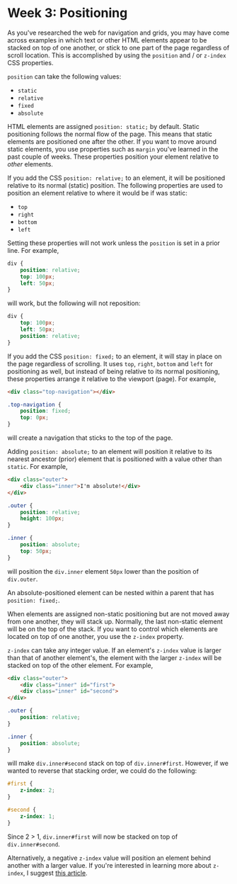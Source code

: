 # Week 3: Positioning

As you've researched the web for navigation and grids, you may have come across examples in which text or other HTML elements appear to be stacked on top of one another, or stick to one part of the page regardless of scroll location. This is accomplished by using the ```position``` and / or ```z-index``` CSS properties.

```position``` can take the following values:  

* ```static```
* ```relative```
* `fixed`
* ```absolute```

HTML elements are assigned ```position: static;``` by default. Static positioning follows the normal flow of the page. This means that static elements are positioned one after the other. If you want to move around static elements, you use properties such as `margin` you've learned in the past couple of weeks. These properties position your element relative to *other* elements.

If you add the CSS `position: relative;` to an element, it will be positioned relative to its normal (static) position. The following properties are used to position an element relative to where it would be if was static:

* `top`
* `right`
* `bottom`
* `left`

Setting these properties will not work unless the `position` is set in a prior line. For example,

```css
div {
	position: relative;
	top: 100px;
	left: 50px;
}
```

will work, but the following will not reposition:

```css
div {
	top: 100px;
	left: 50px;
	position: relative;
}
```

If you add the CSS `position: fixed;` to an element, it will stay in place on the page regardless of scrolling. It uses `top`, `right`, `bottom` and `left` for positioning as well, but instead of being relative to its normal positioning, these properties arrange it relative to the viewport (page). For example,

```html
<div class="top-navigation"></div>
```
```css
.top-navigation {
	position: fixed;
	top: 0px;
}
```

will create a navigation that sticks to the top of the page.

Adding `position: absolute;` to an element will position it relative to its nearest ancestor (prior) element that is positioned with a value other than `static`. For example, 

```html
<div class="outer">
	<div class="inner">I'm absolute!</div>
</div>
```

```css
.outer {
	position: relative;
	height: 100px;
}

.inner {
	position: absolute;
	top: 50px;
}
```

will position the `div.inner` element `50px` lower than the position of `div.outer`. 

An absolute-positioned element can be nested within a parent that has `position: fixed;`.

When elements are assigned non-static positioning but are not moved away from one another, they will stack up. Normally, the last non-static element will be on the top of the stack. If you want to control which elements are located on top of one another, you use the `z-index` property. 

`z-index` can take any integer value. If an element's `z-index` value is larger than that of another element's, the element with the larger `z-index` will be stacked on top of the other element. For example,

```html
<div class="outer">
	<div class="inner" id="first">
	<div class="inner" id="second">
</div>
```
```css
.outer {
	position: relative;
}

.inner {
	position: absolute;
}
```

will make `div.inner#second` stack on top of `div.inner#first`. However, if we wanted to reverse that stacking order, we could do the following:

```css
#first {
	z-index: 2;
}

#second {
	z-index: 1;
}
```

Since 2 > 1, `div.inner#first` will now be stacked on top of `div.inner#second`.

Alternatively, a negative `z-index` value will position an element behind another with a larger value. If you're interested in learning more about `z-index`, I suggest [this article](http://philipwalton.com/articles/what-no-one-told-you-about-z-index/).

